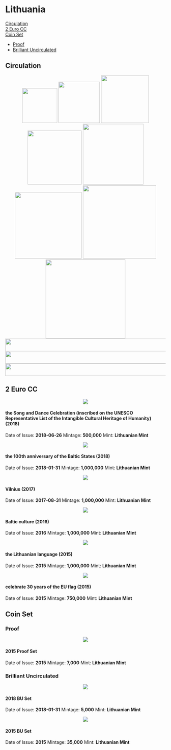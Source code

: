 # Lithuania
[Circulation](#circulation)  
[2 Euro CC](#2eurocc)  
[Coin Set](#coinset)
  - [Proof](#proofset)
  - [Brilliant Uncirculated](#buset)

## <a name="circulation"></a>Circulation

<div align="center">
<img src="./images/circulation/2015_1cent.jpg" width="110" height="109" />
<img src="./images/circulation/2015_2cent.jpg" width="130" height="129" />
<img src="./images/circulation/2015_5cent.jpg" width="150" height="149" />
<img src="./images/circulation/2015_10cent.jpg" width="170" height="169" />
<img src="./images/circulation/2015_20cent.jpg" width="190" height="190" />
<img src="./images/circulation/2015_50cent.jpg" width="210" height="208" />
<img src="./images/circulation/2015_1euro.jpg" width="230" height="229" />
<img src="./images/circulation/2015_2euro.jpg" width="250" height="248" />
</div>


<div align="center">
<img src="./images/circulation/laisve.jpg" width="524" height="39" />
<img src="./images/circulation/vienybe.jpg" width="524" height="39" />
<img src="./images/circulation/gerove.jpg" width="524" height="39" />
</div>

## <a name="2eurocc"></a>2 Euro CC

<div align="center">
<img src="./images/2_euro_cc/2018_the_song_ and_dance_celebration.png" />
</div>

#### the Song and Dance Celebration (inscribed on the UNESCO Representative List of the Intangible Cultural Heritage of Humanity) (2018)
Date of Issue: **2018-06-26**
Mintage: **500,000**
Mint: **Lithuanian Mint**


<div align="center">
<img src="./images/2_euro_cc/2018_the_100th_anniversary_of_the_baltic_states.png" />
</div>

#### the 100th anniversary of the Baltic States (2018)
Date of Issue: **2018-01-31**
Mintage: **1,000,000**
Mint: **Lithuanian Mint**


<div align="center">
<img src="./images/2_euro_cc/2017_vilnius.png" />
</div>

#### Vilnius (2017)
Date of Issue: **2017-08-31**
Mintage: **1,000,000**
Mint: **Lithuanian Mint**


<div align="center">
<img src="./images/2_euro_cc/2016_baltic_culture.png" />
</div>

#### Baltic culture (2016)
Date of Issue: **2016**
Mintage: **1,000,000**
Mint: **Lithuanian Mint**


<div align="center">
<img src="./images/2_euro_cc/2015_the_lithuanian_language.png" />
</div>

#### the Lithuanian language (2015)
Date of Issue: **2015**
Mintage: **1,000,000**
Mint: **Lithuanian Mint**


<div align="center">
<img src="./images/2_euro_cc/2015_celebrate_30_years_of_the_eu_flag.png" />
</div>

#### celebrate 30 years of the EU flag (2015)
Date of Issue: **2015**
Mintage: **750,000**
Mint: **Lithuanian Mint**

## <a name="coinset">Coin Set

### <a name="proofset"></a>Proof

<div align="center">
<img src="./images/coin_set/2015_lt_proof.png" />
</div>

#### 2015 Proof Set
Date of Issue: **2015**
Mintage: **7,000**
Mint: **Lithuanian Mint**

### <a name="buset"></a>Brilliant Uncirculated

<div align="center">
<img src="./images/coin_set/2018_lt_bu.png" />
</div>

#### 2018 BU Set
Date of Issue: **2018-01-31**
Mintage: **5,000**
Mint: **Lithuanian Mint**


<div align="center">
<img src="./images/coin_set/2015_lt_bu.png" />
</div>

#### 2015 BU Set
Date of Issue: **2015**
Mintage: **35,000**
Mint: **Lithuanian Mint**
